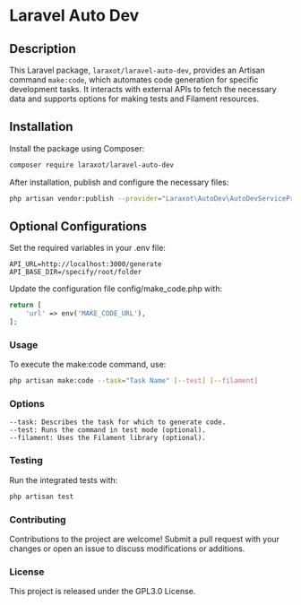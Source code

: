 # Laravel Auto Dev

## Description

This Laravel package, `laraxot/laravel-auto-dev`, provides an Artisan command `make:code`, which automates code generation for specific development tasks. It interacts with external APIs to fetch the necessary data and supports options for making tests and Filament resources.

## Installation

Install the package using Composer:

```bash
composer require laraxot/laravel-auto-dev
```

After installation, publish and configure the necessary files:

```bash
php artisan vendor:publish --provider="Laraxot\AutoDev\AutoDevServiceProvider"
```

## Optional Configurations

Set the required variables in your .env file:

```plaintext
API_URL=http://localhost:3000/generate
API_BASE_DIR=/specify/root/folder
```

Update the configuration file config/make_code.php with:

```php
return [
    'url' => env('MAKE_CODE_URL'),
];
```

### Usage

To execute the make:code command, use:

```bash
php artisan make:code --task="Task Name" [--test] [--filament]
```

### Options

    --task: Describes the task for which to generate code.
    --test: Runs the command in test mode (optional).
    --filament: Uses the Filament library (optional).

### Testing

Run the integrated tests with:

```bash
php artisan test
```

### Contributing

Contributions to the project are welcome! Submit a pull request with your changes or open an issue to discuss modifications or additions.

### License

This project is released under the GPL3.0 License.